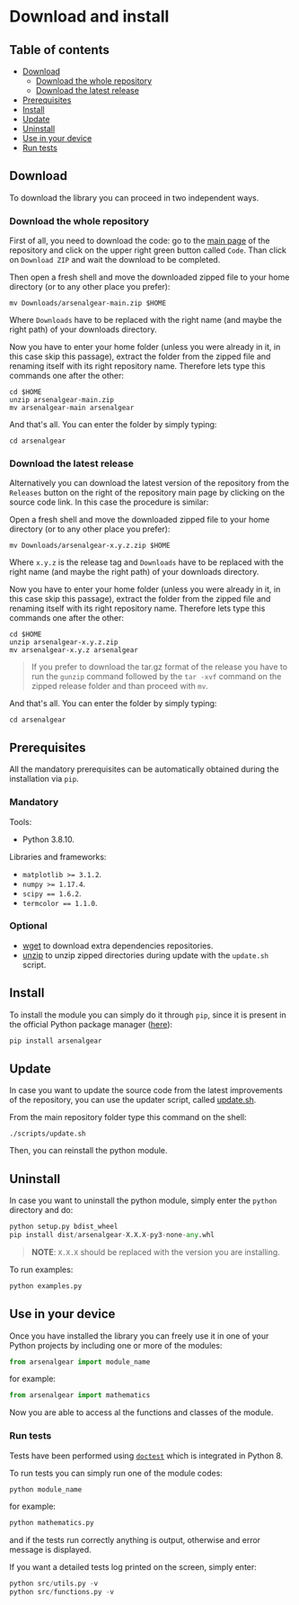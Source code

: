 # Download and install

## Table of contents
- [Download](#download)
  * [Download the whole repository](#download-the-whole-repository)
  * [Download the latest release](#download-the-latest-release)
- [Prerequisites](#prerequisites)
- [Install](#install)
- [Update](#update)
- [Uninstall](#uninstall)
- [Use in your device](#use-in-your-device)
- [Run tests](#run-tests)

## Download 

To download the library you can proceed in two independent ways.

### Download the whole repository

First of all, you need to download the code: go to the [main page](https://github.com/JustWhit3/arsenalgear) of the repository and click on the upper right green button called `Code`. Than click on `Download ZIP` and wait the download to be completed.

Then open a fresh shell and move the downloaded zipped file to your home directory (or to any other place you prefer):
```shell
mv Downloads/arsenalgear-main.zip $HOME
```
Where ``Downloads`` have to be replaced with the right name (and maybe the right path) of your downloads directory.

Now you have to enter your home folder (unless you were already in it, in this case skip this passage), extract the folder from the zipped file and renaming itself with its right repository name. Therefore lets type this commands one after the other:
```shell
cd $HOME
unzip arsenalgear-main.zip
mv arsenalgear-main arsenalgear
```
And that's all. You can enter the folder by simply typing:
```shell
cd arsenalgear
```

### Download the latest release

Alternatively you can download the latest version of the repository from the ``Releases`` button on the right of the repository main page by clicking on the source code link. In this case the procedure is similar:

Open a fresh shell and move the downloaded zipped file to your home directory (or to any other place you prefer):
```shell
mv Downloads/arsenalgear-x.y.z.zip $HOME
```
Where `x.y.z` is the release tag and ``Downloads`` have to be replaced with the right name (and maybe the right path) of your downloads directory.

Now you have to enter your home folder (unless you were already in it, in this case skip this passage), extract the folder from the zipped file and renaming itself with its right repository name. Therefore lets type this commands one after the other:
```shell
cd $HOME
unzip arsenalgear-x.y.z.zip
mv arsenalgear-x.y.z arsenalgear
```

> If you prefer to download the tar.gz format of the release you have to run the `gunzip` command followed by the `tar -xvf` command on the zipped release folder and than proceed with `mv`. 

And that's all. You can enter the folder by simply typing:
```shell
cd arsenalgear
```

## Prerequisites

All the mandatory prerequisites can be automatically obtained during the installation via `pip`.

### Mandatory

Tools:

- Python 3.8.10.

Libraries and frameworks:

- `matplotlib >= 3.1.2`.
- `numpy >= 1.17.4`.
- `scipy == 1.6.2`.
- `termcolor == 1.1.0`.

### Optional

- [wget](https://www.techwalla.com/articles/how-to-install-wget-in-ubuntu) to download extra dependencies repositories.
- [unzip](https://www.mysoftkey.com/linux/how-to-do-zip-and-unzip-file-in-ubuntu-linux/) to unzip zipped directories during update with the `update.sh` script.

## Install

To install the module you can simply do it through `pip`, since it is present in the official Python package manager ([here](https://pypi.org/project/arsenalgear/)):

```bash
pip install arsenalgear
```

## Update

In case you want to update the source code from the latest improvements of the repository, you can use the updater script, called [update.sh](https://github.com/JustWhit3/osmanip/blob/main/cpp/update.sh).

From the main repository folder type this command on the shell:

```shell
./scripts/update.sh
```

Then, you can reinstall the python module.

## Uninstall

In case you want to uninstall the python module, simply enter the `python` directory and do:

```python
python setup.py bdist_wheel
pip install dist/arsenalgear-X.X.X-py3-none-any.whl
```
> **NOTE**: `X.X.X` should be replaced with the version you are installing.

To run examples:

```python
python examples.py
```

## Use in your device

Once you have installed the library you can freely use it in one of your Python projects by including one or more of the modules:
```python
from arsenalgear import module_name
```
for example:
```Python
from arsenalgear import mathematics
```
Now you are able to access al the functions and classes of the module.

### Run tests

Tests have been performed using [`doctest`](https://docs.python.org/3/library/doctest.html) which is integrated in Python 8.

To run tests you can simply run one of the module codes:

```Python
python module_name
```

for example:

```Python
python mathematics.py
```

and if the tests run correctly anything is output, otherwise and error message is displayed.

If you want a detailed tests log printed on the screen, simply enter:

```Python
python src/utils.py -v
python src/functions.py -v
```